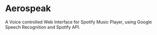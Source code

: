 # Aerospeak
A Voice controlled Web Interface for Spotify Music Player, using Google Speech Recognition and Spotify API.
